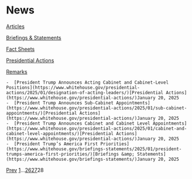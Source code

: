 # 					News				

[Articles](/articles/)

[Briefings &amp; Statements](/briefings-statements/)

[Fact Sheets](/fact-sheets/)

[Presidential Actions](/presidential-actions/)

[Remarks](/remarks/)

    -  [President Trump Announces Acting Cabinet and Cabinet-Level Positions](https://www.whitehouse.gov/presidential-actions/2025/01/designation-of-acting-leaders/)[Presidential Actions](https://www.whitehouse.gov/presidential-actions/)January 20, 2025 
    -  [President Trump Announces Sub-Cabinet Appointments](https://www.whitehouse.gov/presidential-actions/2025/01/sub-cabinet-appointments/)[Presidential Actions](https://www.whitehouse.gov/presidential-actions/)January 20, 2025 
    -  [President Trump Announces Cabinet and Cabinet Level Appointments](https://www.whitehouse.gov/presidential-actions/2025/01/cabinet-and-cabinet-level-appointments/)[Presidential Actions](https://www.whitehouse.gov/presidential-actions/)January 20, 2025 
    -  [President Trump’s America First Priorities](https://www.whitehouse.gov/briefings-statements/2025/01/president-trumps-america-first-priorities/)[Briefings &amp; Statements](https://www.whitehouse.gov/briefings-statements/)January 20, 2025 

[Prev](https://www.whitehouse.gov/news/page/27/)
[1](https://www.whitehouse.gov/news/)…[26](https://www.whitehouse.gov/news/page/26/)[27](https://www.whitehouse.gov/news/page/27/)28

